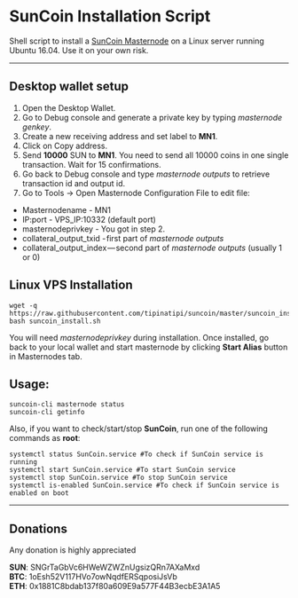 # SunCoin Installation Script
Shell script to install a [SunCoin Masternode](http://suncoin-network.com/) on a Linux server running Ubuntu 16.04. Use it on your own risk.
***

## Desktop wallet setup  

1. Open the Desktop Wallet.
2. Go to Debug console and generate a private key by typing *masternode genkey*.
3. Create a new receiving address and set label to **MN1**.
4. Click on Copy address.
5. Send **10000** SUN to **MN1**. You need to send all 10000 coins in one single transaction. Wait for 15 confirmations.
6. Go back to Debug console and type *masternode outputs* to retrieve transaction id and output id.
6. Go to Tools -> Open Masternode Configuration File to edit file:
* Masternodename - MN1
* IP:port - VPS_IP:10332 (default port)
* masternodeprivkey - You got in step 2.
* collateral_output_txid - first part of *masternode outputs*
* collateral_output_index — second part of *masternode outputs* (usually 1 or 0)

## Linux VPS Installation
```
wget -q https://raw.githubusercontent.com/tipinatipi/suncoin/master/suncoin_install.sh
bash suncoin_install.sh
```
You will need *masternodeprivkey* during installation. Once installed, go back to your local wallet and start masternode by clicking **Start Alias** button in Masternodes tab.

## Usage:
```
suncoin-cli masternode status  
suncoin-cli getinfo
```
Also, if you want to check/start/stop **SunCoin**, run one of the following commands as **root**:

```
systemctl status SunCoin.service #To check if SunCoin service is running  
systemctl start SunCoin.service #To start SunCoin service  
systemctl stop SunCoin.service #To stop SunCoin service  
systemctl is-enabled SunCoin.service #To check if SunCoin service is enabled on boot  
```  
***

## Donations

Any donation is highly appreciated

**SUN**: SNGrTaGbVc6HWeWZWZnUgsizQRn7AXaMxd  
**BTC**: 1oEsh52V117HVo7owNqdfERSqposiJsVb  
**ETH**: 0x1881C8bdab137f80a609E9a577F44B3ecbE3A1A5
